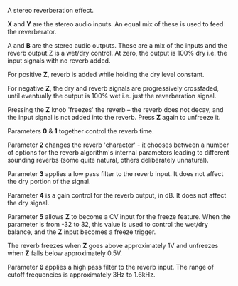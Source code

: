 
A stereo reverberation effect.

**X** and **Y** are the stereo audio inputs. An equal mix of these is used to feed the reverberator.

A and **B** are the stereo audio outputs. These are a mix of the inputs and the reverb output.Z is a wet/dry control. At
zero, the output is 100% dry i.e. the input signals with no reverb added. 

For positive **Z**, reverb is added while holding the dry level constant. 

For negative **Z**, the dry and reverb signals are progressively crossfaded, until eventually the
output is 100% wet i.e. just the reverberation signal.

Pressing the **Z** knob 'freezes' the reverb – the reverb does not decay, and the input signal is not added into the reverb.
Press **Z** again to unfreeze it.

Parameters **0** & **1** together control the reverb time.

Parameter **2** changes the reverb 'character' - it chooses between a number of options for the reverb algorithm's internal
parameters leading to different sounding reverbs (some quite natural, others deliberately unnatural).

Parameter **3** applies a low pass filter to the reverb input. It does not affect the dry portion of the signal.

Parameter **4** is a gain control for the reverb output, in dB. It does not affect the dry signal.

Parameter **5** allows **Z** to become a CV input for the freeze feature. When the parameter is from -32 to 32, this value is
used to control the wet/dry balance, and the **Z** input becomes a freeze trigger.

The reverb freezes when **Z** goes above approximately 1V and unfreezes when **Z** falls below approximately 0.5V.

Parameter **6** applies a high pass filter to the reverb input. The range of cutoff frequencies is approximately 3Hz to
1.6kHz.
